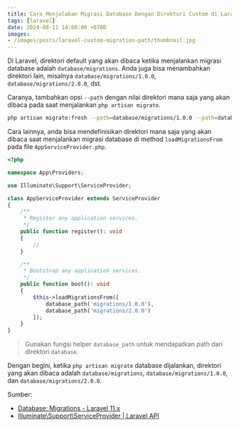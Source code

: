 ```yaml
---
title: Cara Menjalakan Migrasi Database Dengan Direktori Custom di Laravel
tags: [laravel]
date: 2024-08-11 14:00:00 +0700
images:
- /images/posts/laravel-custom-migration-path/thumbnail.jpg
---
```


Di Laravel, direktori default yang akan dibaca ketika menjalankan migrasi database adalah `database/migrations`. Anda juga bisa menambahkan direktori lain, misalnya `database/migrations/1.0.0`, `database/migrations/2.0.0`, dst.

<!--more-->

Caranya, tambahkan opsi `--path` dengan nilai direktori mana saja yang akan dibaca pada saat menjalankan `php artisan migrate`.

```bash
php artisan migrate:fresh --path=database/migrations/1.0.0 --path=database/migrations/2.0.0 
``` 

Cara lainnya, anda bisa mendefinisikan direktori mana saja yang akan dibaca saat menjalankan migrasi database di method `loadMigrationsFrom` pada file `AppServiceProvider.php`.

```php
<?php

namespace App\Providers;

use Illuminate\Support\ServiceProvider;

class AppServiceProvider extends ServiceProvider
{
    /**
     * Register any application services.
     */
    public function register(): void
    {
        //
    }

    /**
     * Bootstrap any application services.
     */
    public function boot(): void
    {
        $this->loadMigrationsFrom([
            database_path('migrations/1.0.0'),
            database_path('migrations/2.0.0')
        ]);
    }
}
```

> Gunakan fungsi helper `database_path` untuk mendapatkan path dari direktori `database`.

Dengan begini, ketika `php artisan migrate` database dijalankan, direktori yang akan dibaca adalah `database/migrations`, `database/migrations/1.0.0`, dan `database/migrations/2.0.0`.

Sumber:

- [Database: Migrations - Laravel 11.x](https://laravel.com/docs/11.x/migrations)
- [Illuminate\Support\ServiceProvider | Laravel API](https://laravel.com/api/11.x/Illuminate/Support/ServiceProvider.html#method_loadMigrationsFrom)